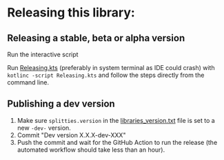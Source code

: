 # Releasing this library:

## Releasing a stable, beta or alpha version

Run the interactive script

Run [Releasing.kts](Releasing.kts) (preferably in system terminal as IDE could crash)
with `kotlinc -script Releasing.kts` and follow the steps directly from the command line.

## Publishing a dev version

1. Make sure `splitties.version` in the [libraries_version.txt](libraries_version.txt) file is
set to a new `-dev-` version.
2. Commit "Dev version X.X.X-dev-XXX"
3. Push the commit and wait for the GitHub Action to run the release (the automated workflow should
take less than an hour).
